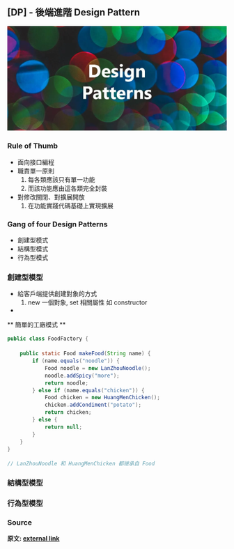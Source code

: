 ## [DP] - 後端進階 Design Pattern 

![dp](../img/design_pattern.webp)

### Rule of Thumb
* 面向接口編程
* 職責單一原則
  1. 每各類應該只有單一功能
  2. 而該功能應由這各類完全封裝
* 對修改關閉、對擴展開放
  1. 在功能實踐代碼基礎上實現擴展

### Gang of four Design Patterns
* 創建型模式 
* 結構型模式
* 行為型模式

### 創建型模型
* 給客戶端提供創建對象的方式
  1. new 一個對象, set 相關屬性 如 constructor
* 

** 簡單的工廠模式 **
```java
public class FoodFactory {

    public static Food makeFood(String name) {
        if (name.equals("noodle")) {
            Food noodle = new LanZhouNoodle();
            noodle.addSpicy("more");
            return noodle;
        } else if (name.equals("chicken")) {
            Food chicken = new HuangMenChicken();
            chicken.addCondiment("potato");
            return chicken;
        } else {
            return null;
        }
    }
}

// LanZhouNoodle 和 HuangMenChicken 都继承自 Food
```

### 結構型模型


### 行為型模型




### Source
**原文: [external link](https://mp.weixin.qq.com/s/GzdKPompG1fgPPL7MDEYKA)**